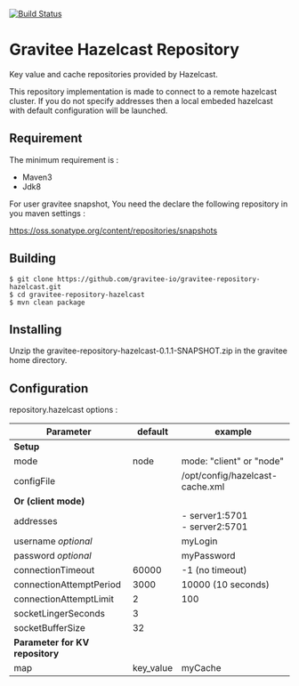 [![Build Status](http://build.gravitee.io/jenkins/buildStatus/icon?job=gravitee-repository-hazelcast)](http://build.gravitee.io/jenkins/view/Tous/job/gravitee-repository-hazelcast/)

# Gravitee Hazelcast Repository

Key value and cache repositories provided by Hazelcast.

This repository implementation is made to connect to a remote hazelcast cluster. 
If you do not specify addresses then a local embeded hazelcast with default configuration will be launched.  


## Requirement

The minimum requirement is :
 * Maven3 
 * Jdk8

For user gravitee snapshot, You need the declare the following repository in you maven settings :

https://oss.sonatype.org/content/repositories/snapshots


## Building

```
$ git clone https://github.com/gravitee-io/gravitee-repository-hazelcast.git
$ cd gravitee-repository-hazelcast
$ mvn clean package
```

## Installing

Unzip the gravitee-repository-hazelcast-0.1.1-SNAPSHOT.zip in the gravitee home directory.
 


## Configuration

repository.hazelcast options : 

| Parameter                           |   default  | example                         |
| ----------------------------------- | ---------- | ------------------------------- |
|  **Setup**                          |||
| mode								  | node       | mode: "client" or "node"        |
| configFile                          |            | /opt/config/hazelcast-cache.xml |
|  **Or (client mode)**               |||  
| addresses                           |            | - server1:5701<br /> - server2:5701   |
| username  _optional_                |            | myLogin                         |
| password  _optional_                |            | myPassword                      |
| connectionTimeout                   | 60000      | -1 (no timeout)                 |
| connectionAttemptPeriod             | 3000       | 10000 (10 seconds)              |
| connectionAttemptLimit              | 2          | 100                             |
| socketLingerSeconds                 | 3          |                                 |
| socketBufferSize                    | 32         |                                 |
| **Parameter for KV repository**     |||
| map                                 | key_value  | myCache                         |
